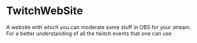 # TwitchWebSite
A website with which you can moderate some stuff in OBS for your stream. For a better understanding of all the twitch events that one can use
